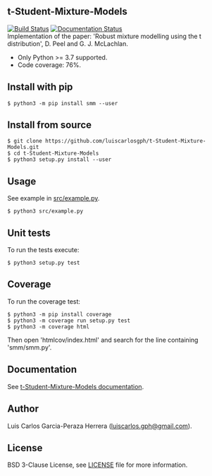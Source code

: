 t-Student-Mixture-Models
------------------------
[![Build Status](https://travis-ci.org/luiscarlosgph/t-Student-Mixture-Models.svg?branch=main)](https://travis-ci.org/luiscarlosgph/t-Student-Mixture-Models)
[![Documentation Status](https://readthedocs.org/projects/t-student-mixture-models/badge/?version=latest)](http://t-student-mixture-models.readthedocs.io/en/latest/?badge=latest)  
Implementation of the paper: 'Robust mixture modelling using the t distribution', D. Peel and G. J. McLachlan. 

* Only Python >= 3.7 supported.
* Code coverage: 76%.

Install with pip
----------------
```
$ python3 -m pip install smm --user
```

Install from source
-------------------
```
$ git clone https://github.com/luiscarlosgph/t-Student-Mixture-Models.git
$ cd t-Student-Mixture-Models
$ python3 setup.py install --user
```

Usage
-----
See example in [src/example.py](src/example.py). 
```
$ python3 src/example.py
```

Unit tests
----------
To run the tests execute:
```
$ python3 setup.py test
```

Coverage
--------
To run the coverage test:
```
$ python3 -m pip install coverage
$ python3 -m coverage run setup.py test
$ python3 -m coverage html
```
Then open 'htmlcov/index.html' and search for the line containing 'smm/smm.py'.

Documentation
-------------
See [t-Student-Mixture-Models documentation](http://t-student-mixture-models.readthedocs.io/en/latest).

Author
------
Luis Carlos Garcia-Peraza Herrera (luiscarlos.gph@gmail.com).

License
-------
BSD 3-Clause License, see [LICENSE](https://github.com/luiscarlosgph/t-Student-Mixture-Models/blob/master/LICENSE) file for more information.
